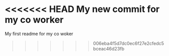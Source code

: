 <<<<<<< HEAD
My new commit for my co worker
=======
My first readme for my co woker
>>>>>>> 006eba4f5d7dc0ec6f27e2cfedc5bceac46d23fb
